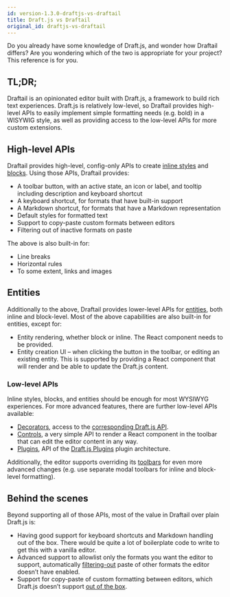 ```yaml
---
id: version-1.3.0-draftjs-vs-draftail
title: Draft.js vs Draftail
original_id: draftjs-vs-draftail
---
```


Do you already have some knowledge of Draft.js, and wonder how Draftail differs? Are you wondering which of the two is appropriate for your project? This reference is for you.

## TL;DR;

Draftail is an opinionated editor built with Draft.js, a framework to build rich text experiences. Draft.js is relatively low-level, so Draftail provides high-level APIs to easily implement simple formatting needs (e.g. bold) in a WISYWIG style, as well as providing access to the low-level APIs for more custom extensions.

## High-level APIs

Draftail provides high-level, config-only APIs to create [inline styles](InlineStyles.md) and [blocks](Blocks.md). Using those APIs, Draftail provides:

- A toolbar button, with an active state, an icon or label, and tooltip including description and keyboard shortcut
- A keyboard shortcut, for formats that have built-in support
- A Markdown shortcut, for formats that have a Markdown representation
- Default styles for formatted text
- Support to copy-paste custom formats between editors
- Filtering out of inactive formats on paste

The above is also built-in for:

- Line breaks
- Horizontal rules
- To some extent, links and images

## Entities

Additionally to the above, Draftail provides lower-level APIs for [entities](Entities.md), both inline and block-level. Most of the above capabilities are also built-in for entities, except for:

- Entity rendering, whether block or inline. The React component needs to be provided.
- Entity creation UI – when clicking the button in the toolbar, or editing an existing entity. This is supported by providing a React component that will render and be able to update the Draft.js content.

### Low-level APIs

Inline styles, blocks, and entities should be enough for most WYSIWYG experiences. For more advanced features, there are further low-level APIs available:

- [Decorators](Decorators.md), access to the [corresponding Draft.js API](https://draftjs.org/docs/advanced-topics-decorators).
- [Controls](ArbitraryControls.md), a very simple API to render a React component in the toolbar that can edit the editor content in any way.
- [Plugins](Plugins.md), API of the [Draft.js Plugins](https://github.com/draft-js-plugins/draft-js-plugins) plugin architecture.

Additionally, the editor supports overriding its [toolbars](CustomisingToolbars.md) for even more advanced changes (e.g. use separate modal toolbars for inline and block-level formatting).

## Behind the scenes

Beyond supporting all of those APIs, most of the value in Draftail over plain Draft.js is:

- Having good support for keyboard shortcuts and Markdown handling out of the box. There would be quite a lot of boilerplate code to write to get this with a vanilla editor.
- Advanced support to allowlist only the formats you want the editor to support, automatically [filtering-out](https://github.com/thibaudcolas/draftjs-filters) paste of other formats the editor doesn’t have enabled.
- Support for copy-paste of custom formatting between editors, which Draft.js doesn’t support [out of the box](https://github.com/thibaudcolas/draftjs-conductor).
